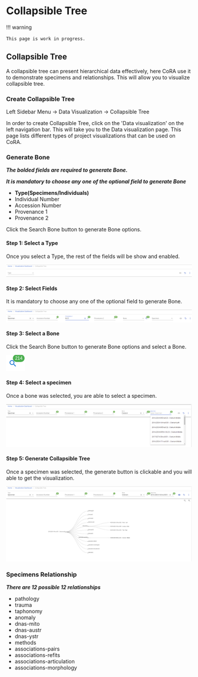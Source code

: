 # Collapsible Tree

!!! warning

    This page is work in progress.

## Collapsible Tree

A collapsible tree can present hierarchical data effectively, here CoRA use it to demonstrate specimens and relationships.
This will allow you to visualize collapsible tree.

### Create Collapsible Tree

Left Sidebar Menu -\> Data Visualization -\> Collapsible Tree

In order to create Collapsible Tree, click on the 'Data visualization' on the left navigation bar.
This will take you to the Data visualization page. 
This page lists different types of project visualizations that can be used on CoRA.

### Generate Bone

***The bolded fields are required to generate Bone.***

***It is mandatory to choose any one of the optional field to generate Bone***

- **Type(Specimens/Individuals)**
- Individual Number
- Accession Number
- Provenance 1
- Provenance 2



Click the Search Bone button to generate Bone options.

#### Step 1: Select a Type

Once you select a Type, the rest of the fields will be show and enabled.

![Collapsible Tree Select Type](media/collapsible-tree-select-type.png)

#### Step 2: Select Fields

It is mandatory to choose any one of the optional field to generate Bone.

![Collapsible Tree Select Fields](media/collapsible-tree-select-fields.png)

#### Step 3: Select a Bone

Click the Search Bone button to generate Bone options and select a Bone.

![Collapsible Tree Bone Search Button](media/bone-search-button.png)

#### Step 4: Select a specimen

Once a bone was selected, you are able to select a specimen.

![Collapsible Tree Select Specimen](media/collapsible-tree-select-specimen.png)

#### Step 5: Generate Collapsible Tree

Once a specimen was selected, the generate button is clickable and you will able to get the visualization.

![Collapsible Tree Visualization](media/collapsible-tree-visualization.png)


### Specimens Relationship

***There are 12 possible 12 relationships***

- pathology
- trauma 
- taphonomy
- anomaly 
- dnas-mito
- dnas-austr 
- dnas-ystr 
- methods 
- associations-pairs 
- associations-refits 
- associations-articulation 
- associations-morphology 


